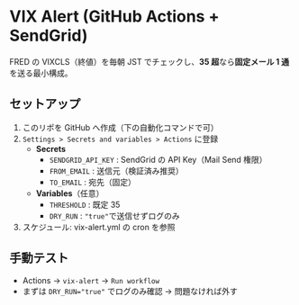 # VIX Alert (GitHub Actions + SendGrid)

FRED の VIXCLS（終値）を毎朝 JST でチェックし、**35 超**なら**固定メール 1 通**を送る最小構成。

## セットアップ

1. このリポを GitHub へ作成（下の自動化コマンドで可）
2. `Settings > Secrets and variables > Actions` に登録
   - **Secrets**
     - `SENDGRID_API_KEY` : SendGrid の API Key（Mail Send 権限）
     - `FROM_EMAIL` : 送信元（検証済み推奨）
     - `TO_EMAIL` : 宛先（固定）
   - **Variables**（任意）
     - `THRESHOLD` : 既定 35
     - `DRY_RUN` : `"true"`で送信せずログのみ
3. スケジュール: vix-alert.yml の cron を参照

## 手動テスト

- Actions → `vix-alert` → `Run workflow`
- まずは `DRY_RUN="true"` でログのみ確認 → 問題なければ外す
